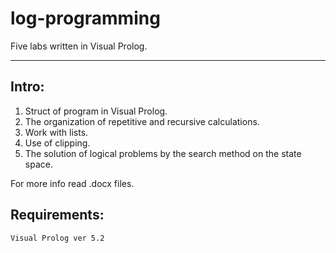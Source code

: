 # log-programming
Five labs written in Visual Prolog.
***
<h2> Intro: </h2>

1. Struct of program in Visual Prolog.
2. The organization of repetitive and recursive calculations.
3. Work with lists.
4. Use of clipping.
5. The solution of logical problems by the search method on the state space.

For more info read .docx files.

<h2> Requirements: </h2>

```
Visual Prolog ver 5.2
```
